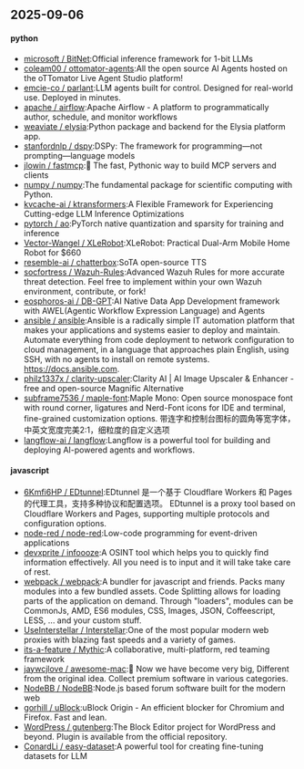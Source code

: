 ## 2025-09-06

#### python
* [microsoft / BitNet](https://github.com/microsoft/BitNet):Official inference framework for 1-bit LLMs
* [coleam00 / ottomator-agents](https://github.com/coleam00/ottomator-agents):All the open source AI Agents hosted on the oTTomator Live Agent Studio platform!
* [emcie-co / parlant](https://github.com/emcie-co/parlant):LLM agents built for control. Designed for real-world use. Deployed in minutes.
* [apache / airflow](https://github.com/apache/airflow):Apache Airflow - A platform to programmatically author, schedule, and monitor workflows
* [weaviate / elysia](https://github.com/weaviate/elysia):Python package and backend for the Elysia platform app.
* [stanfordnlp / dspy](https://github.com/stanfordnlp/dspy):DSPy: The framework for programming—not prompting—language models
* [jlowin / fastmcp](https://github.com/jlowin/fastmcp):🚀 The fast, Pythonic way to build MCP servers and clients
* [numpy / numpy](https://github.com/numpy/numpy):The fundamental package for scientific computing with Python.
* [kvcache-ai / ktransformers](https://github.com/kvcache-ai/ktransformers):A Flexible Framework for Experiencing Cutting-edge LLM Inference Optimizations
* [pytorch / ao](https://github.com/pytorch/ao):PyTorch native quantization and sparsity for training and inference
* [Vector-Wangel / XLeRobot](https://github.com/Vector-Wangel/XLeRobot):XLeRobot: Practical Dual-Arm Mobile Home Robot for $660
* [resemble-ai / chatterbox](https://github.com/resemble-ai/chatterbox):SoTA open-source TTS
* [socfortress / Wazuh-Rules](https://github.com/socfortress/Wazuh-Rules):Advanced Wazuh Rules for more accurate threat detection. Feel free to implement within your own Wazuh environment, contribute, or fork!
* [eosphoros-ai / DB-GPT](https://github.com/eosphoros-ai/DB-GPT):AI Native Data App Development framework with AWEL(Agentic Workflow Expression Language) and Agents
* [ansible / ansible](https://github.com/ansible/ansible):Ansible is a radically simple IT automation platform that makes your applications and systems easier to deploy and maintain. Automate everything from code deployment to network configuration to cloud management, in a language that approaches plain English, using SSH, with no agents to install on remote systems. https://docs.ansible.com.
* [philz1337x / clarity-upscaler](https://github.com/philz1337x/clarity-upscaler):Clarity AI | AI Image Upscaler & Enhancer - free and open-source Magnific Alternative
* [subframe7536 / maple-font](https://github.com/subframe7536/maple-font):Maple Mono: Open source monospace font with round corner, ligatures and Nerd-Font icons for IDE and terminal, fine-grained customization options. 带连字和控制台图标的圆角等宽字体，中英文宽度完美2:1，细粒度的自定义选项
* [langflow-ai / langflow](https://github.com/langflow-ai/langflow):Langflow is a powerful tool for building and deploying AI-powered agents and workflows.

#### javascript
* [6Kmfi6HP / EDtunnel](https://github.com/6Kmfi6HP/EDtunnel):EDtunnel 是一个基于 Cloudflare Workers 和 Pages 的代理工具，支持多种协议和配置选项。 EDtunnel is a proxy tool based on Cloudflare Workers and Pages, supporting multiple protocols and configuration options.
* [node-red / node-red](https://github.com/node-red/node-red):Low-code programming for event-driven applications
* [devxprite / infoooze](https://github.com/devxprite/infoooze):A OSINT tool which helps you to quickly find information effectively. All you need is to input and it will take take care of rest.
* [webpack / webpack](https://github.com/webpack/webpack):A bundler for javascript and friends. Packs many modules into a few bundled assets. Code Splitting allows for loading parts of the application on demand. Through "loaders", modules can be CommonJs, AMD, ES6 modules, CSS, Images, JSON, Coffeescript, LESS, ... and your custom stuff.
* [UseInterstellar / Interstellar](https://github.com/UseInterstellar/Interstellar):One of the most popular modern web proxies with blazing fast speeds and a variety of games.
* [its-a-feature / Mythic](https://github.com/its-a-feature/Mythic):A collaborative, multi-platform, red teaming framework
* [jaywcjlove / awesome-mac](https://github.com/jaywcjlove/awesome-mac): Now we have become very big, Different from the original idea. Collect premium software in various categories.
* [NodeBB / NodeBB](https://github.com/NodeBB/NodeBB):Node.js based forum software built for the modern web
* [gorhill / uBlock](https://github.com/gorhill/uBlock):uBlock Origin - An efficient blocker for Chromium and Firefox. Fast and lean.
* [WordPress / gutenberg](https://github.com/WordPress/gutenberg):The Block Editor project for WordPress and beyond. Plugin is available from the official repository.
* [ConardLi / easy-dataset](https://github.com/ConardLi/easy-dataset):A powerful tool for creating fine-tuning datasets for LLM
